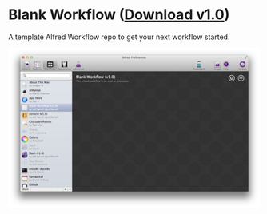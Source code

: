 Blank Workflow ([Download v1.0](https://raw.github.com/willfarrell/alfred-blank-workflow/master/Blank%20Workflow.alfredworkflow))
=====================

A template Alfred Workflow repo to get your next workflow started.

![alt text][alfred]

[alfred]: ./screenshots/alfred.png "Blank Workflow"